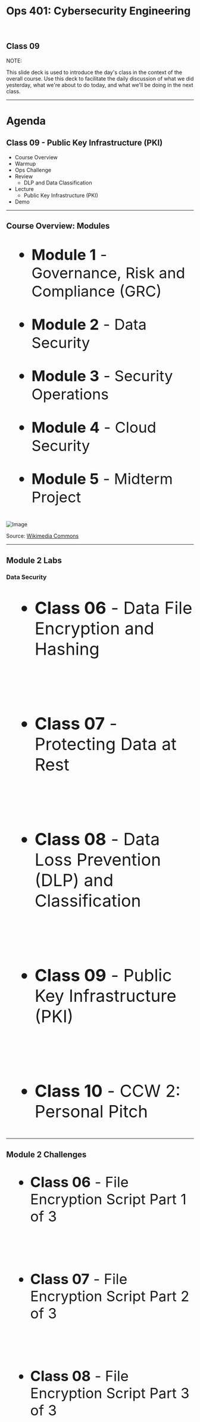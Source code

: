 <!-- .element class="main-title" -->
# Ops 401: Cybersecurity Engineering

<br>

## Class 09

NOTE:

This slide deck is used to introduce the day's class in the context of the overall course. Use this deck to facilitate the daily discussion of what we did yesterday, what we're about to do today, and what we'll be doing in the next class.

---

<!-- .element class="title-and-subtitle" -->
# Agenda

## Class 09 - Public Key Infrastructure (PKI)

- Course Overview <!-- .element: class="fragment highlight-current-red" data-fragment-index="1" -->
- Warmup
- Ops Challenge
- Review
  - DLP and Data Classification
- Lecture
  - Public Key Infrastructure (PKI)
- Demo

---

<!-- .element class="split-screen-with-title" -->
## Course Overview: Modules

<div>

<div align="left" style="font-size: 40px">

- **Module 1** - Governance, Risk and Compliance (GRC)

- &shy;<!-- .element: class="fragment highlight-current-red" data-fragment-index="1" -->**Module 2** - Data Security

- **Module 3** - Security Operations

- **Module 4** - Cloud Security

- **Module 5** - Midterm Project

</div>

<div>

![Image](/ops-401-cybersecurity-guide/curriculum/class-09/slides/assets/00_01.png)
<!-- .element style="width: 100%"-->
Source: [Wikimedia Commons](https://commons.wikimedia.org/wiki/File:Kali-dragon-icon.svg)

</div>

</div>

---
<!-- .element class="title-with-text" -->
## Module 2 Labs

### Data Security

<div align="left" style="font-size: 45px">

- **Class 06** - Data File Encryption and Hashing

<br>

- **Class 07** - Protecting Data at Rest

<br>

- **Class 08** - Data Loss Prevention (DLP) and Classification

<br>

- &shy;<!-- .element style="color: red;" -->**Class 09** - Public Key Infrastructure (PKI)

<br>

- **Class 10** - CCW 2: Personal Pitch

</div>

---

<!-- .element class="split-screen-with-title" -->
## Module 2 Challenges

<div>

<div align="left" style="font-size: 38px">

- **Class 06** - File Encryption Script Part 1 of 3

<br>

- **Class 07** - File Encryption Script Part 2 of 3

<br>

- **Class 08** - File Encryption Script Part 3 of 3

<br>

- &shy;<!-- .element style="color: red;" -->**Class 09** - Mock Interviews

<br>

- **Class 10** - Advanced Event Logging with Sysmon

</div>

<div>

![Image](/ops-401-cybersecurity-guide/curriculum/class-09/slides/assets/00_02.png)

</div>

</div>

---

<!-- .element class="main-title" -->
# Warmup

---

<!-- .element class="main-title" -->
# Ops Challenge

---

<!-- .element class="main-title" -->
# Review:

## Encryption & DLP

---

<!-- .element class="image-and-title" -->
# Encryption

<br>

![Image](/ops-401-cybersecurity-guide/curriculum/class-09/slides/assets/05_02.png)

NOTE:

Data encryption uses a special program to scramble the data on your computer, and an encryption key to revert it to its prior, readable state. You can use it to reliably protect the files and folders on your computer in Windows 10.

---

<!-- .element class="image-and-title" -->
# Hashing

<br>

![Image](/ops-401-cybersecurity-guide/curriculum/class-09/slides/assets/05_03.png)

---

<!-- .element class="split-screen-with-title" -->
# Encoding

<div>

<div>

- &shy;<!-- .element: class="fragment" data-fragment-index="1" -->**Encoding**
  - The process of putting a sequence of characters into a specialized format <!-- .element: class="fragment" data-fragment-index="2" -->
- &shy;<!-- .element: class="fragment" data-fragment-index="3" -->**Decoding**
  - The process of converting an encoded format back into the original sequence of characters <!-- .element: class="fragment" data-fragment-index="4" -->

</div>

<div>

![Image](/ops-401-cybersecurity-guide/curriculum/class-09/slides/assets/09_01.png)

</div>

</div>

NOTE:

- Encoding and decoding are used in data communications and storage not for transporting sensitive information.

---

<!-- .element class="image-and-title" -->
# Detection Scenarios

<br>

![Image](/ops-401-cybersecurity-guide/curriculum/class-09/slides/assets/07_15.png)

---

<!-- .element class="image-and-title" -->
# DLP Data Flows

<br>

![Image](/ops-401-cybersecurity-guide/curriculum/class-09/slides/assets/07_14.png)
Source: PurpleSec

---

<!-- .element class="title-and-subtitle" -->
# Agenda

## Class 09 - Public Key Infrastructure (PKI)

- Course Overview
- Warmup
- Ops Challenge
- Review
  - DLP and Data Classification
- Lecture <!-- .element: class="fragment highlight-current-red" data-fragment-index="1" -->
  - Public Key Infrastructure (PKI)
- Demo

---

<!-- .element class="split-screen-with-title" -->

# Today's Topics

<div>

<div>

- Symmetric key cryptography <!-- .element: class="fragment" data-fragment-index="1" -->
- Asymmetric key cryptography <!-- .element: class="fragment" data-fragment-index="2" -->
  - Public key cryptography <!-- .element: class="fragment" data-fragment-index="3" -->
  - Public key infrastructure (PKI) <!-- .element: class="fragment" data-fragment-index="4" -->
    - Certificates <!-- .element: class="fragment" data-fragment-index="5" -->
    - HTTPS <!-- .element: class="fragment" data-fragment-index="6" -->
    - Pretty Good Privacy (PGP) <!-- .element: class="fragment" data-fragment-index="7" -->

</div>

<div>

![Image](/ops-401-cybersecurity-guide/curriculum/class-09/slides/assets/09_02.png) <!-- .element: class="fragment" height="550" width="100" -->

</div>

</div>

---

<!-- .element class="main-title" -->
# Public Key Infrastructure

---

<!-- .element class="split-screen-with-title" -->
# Symmetric Encryption

<div>

<div>

- &shy;<!-- .element: class="fragment" data-fragment-index="1" -->Same secret key is used for **BOTH** encryption and decryption
- &shy;<!-- .element: class="fragment" data-fragment-index="2" -->**Fast**—suitable for bulk encryption of large amounts of data
- Problem storing and distributing key securely <!-- .element: class="fragment" data-fragment-index="3" -->
- &shy;<!-- .element: class="fragment" data-fragment-index="4" -->**Confidentiality only**— sender and recipient know the same key

</div>

<div>

![Image](/ops-401-cybersecurity-guide/curriculum/class-09/slides/assets/09_03.png)

</div>

NOTE:

- Note that symmetric encryption is mostly used for privacy (confidentiality). Test that the students can explain to you why it cannot be used for authentication, integrity, or non-repudiation.

- Types
  - Symmetric
  - Advantage: Faster
  - Examples: AES-128, AES-192, and AES-256

---

<!-- .element class="text-only" -->
# Symmetric Algorithms

- Modern, secure symmetric algorithms <!-- .element: class="fragment" data-fragment-index="1" -->
  - &shy;<!-- .element: class="fragment" data-fragment-index="2" -->**AES** (Advanced Encryption Standard, also known as Rijndael) is the most popular and widely used symmetric encryption algorithm
- Insecure symmetric algorithms <!-- .element: class="fragment" data-fragment-index="3" -->
  - &shy;<!-- .element: class="fragment" data-fragment-index="4" -->**DES**: 56-bit key size, practically broken, can be brute-forced
  - &shy;<!-- .element: class="fragment" data-fragment-index="5" -->**3DES**: (Triple DES) 64-bit cipher, considered broken
  - &shy;<!-- .element: class="fragment" data-fragment-index="6" -->**RC2**: 64-bit cipher, considered broken
  - &shy;<!-- .element: class="fragment" data-fragment-index="7" -->**RC4**: stream cipher, broken, practical attacks demonstrated
  - &shy;<!-- .element: class="fragment" data-fragment-index="8" -->**Blowfish**: old 64-bit cipher, broken, practical attacks demonstrated
  - &shy;<!-- .element: class="fragment" data-fragment-index="9" -->**GOST**: Russian 64-bit block cipher, disputable security, considered risky

---

<!-- .element class="text-only" -->
# Asymmetric Encryption

- &shy;<!-- .element: class="fragment" data-fragment-index="1" -->**Public/private key pair**
  - &shy;<!-- .element: class="fragment" data-fragment-index="2" -->If the **PUBLIC** key encrypts, **only** the **PRIVATE** key can decrypt
  - &shy;<!-- .element: class="fragment" data-fragment-index="3" -->If the **PRIVATE** key encrypts, **only** the **PUBLIC** key can decrypt
  - Private key cannot be derived from the public key <!-- .element: class="fragment" data-fragment-index="4" -->
  - Private key must be kept secret <!-- .element: class="fragment" data-fragment-index="5" -->
  - Public key is easy to distribute (anyone can have it) <!-- .element: class="fragment" data-fragment-index="6" -->
- Message size is limited to key size so not suitable for large amounts of data <!-- .element: class="fragment" data-fragment-index="7" -->
- Used for small amounts of authentication data <!-- .element: class="fragment" data-fragment-index="8" -->

NOTE:

- Asymmetric ciphers are mainly used for authentication and non-repudiation.
- Another important use is key exchange.
- A symmetric encryption key is encrypted by the client and sent to the server.
- The server decrypts the key and that secret key is then used to encrypt messages sent between server and client.

- Asymmetric
  - Advantage: Non-repudiation
  - The sender and receiver vouch for who they are with their own private keys
  - Examples: RSA, DSA, and PKCS

---
<!-- .element class="image-and-title -->
# Asymmetric Encryption

<br>

NOTE:

DO:
Draw an asymmetric encryption scenario between two parties (Alice and Bob)

---

<!-- .element class="text-only" -->
# Asymmetric Algorithms

- Asymmetric key cryptosystems provide: <!-- .element: class="fragment" data-fragment-index="1" -->
  - Key-pair generation <!-- .element: class="fragment" data-fragment-index="2" -->
  - Encryption algorithms <!-- .element: class="fragment" data-fragment-index="3" -->
  - Digital signature algorithms <!-- .element: class="fragment" data-fragment-index="4" -->
  - Key exchange algorithms <!-- .element: class="fragment" data-fragment-index="5" -->
- In public key cryptosystems, a message encrypted by the public key is later decrypted by the private key <!-- .element: class="fragment" data-fragment-index="6" -->

---

<!-- .element class="split-screen-with-title" -->
# Public Key Cryptography Algorithms

<div>

<div>

- &shy;<!-- .element: class="fragment" data-fragment-index="1" -->**RSA algorithm (Rivest, Shamir, Adleman)**
  - Basis of many public key cryptography schemes <!-- .element: class="fragment" data-fragment-index="2" -->
  - Easy to calculate with the public key, but difficult to reverse without the private key <!-- .element: class="fragment" data-fragment-index="3" -->
- &shy;<!-- .element: class="fragment" data-fragment-index="4" -->**Elliptic Curve Cryptography (ECC)**
  - Concerns about RSA being vulnerable to cryptanalysis <!-- .element: class="fragment" data-fragment-index="5" -->
  - Can use smaller keys to obtain same security <!-- .element: class="fragment" data-fragment-index="6" -->

</div>

<div>

![Image](/ops-401-cybersecurity-guide/curriculum/class-09/slides/assets/09_04.png)

</div>

</div>

NOTE:

There's not much point trying to describe ECC without mentioning RSA.

- What is RSA?
  - RSA (Rivest–Shamir–Adleman) is a public-key cryptosystem used for secure data transmission
  - The acronym RSA comes from the surnames of Ron Rivest, Adi Shamir, and Leonard Adleman, who publicly described the algorithm in 1977.
- In a public-key cryptosystem, the encryption key is public and distinct from the decryption key, which is kept secret (private).
- RSA is a relatively slow algorithm and not ideal for large sets of data.

---

<!-- .element class="text-only" -->
# Public Key Infrastructure

- &shy;<!-- .element: class="fragment" data-fragment-index="1" -->**Public Key Infrastructure (PKI)** is a technology for authenticating users and devices in the digital world.
  - One or more trusted parties digitally sign documents certifying that a particular cryptographic key belongs to a particular user or device. <!-- .element: class="fragment" data-fragment-index="2" -->
  - Key used as an identity for the user in digital networks. <!-- .element: class="fragment" data-fragment-index="3" -->
- &shy;<!-- .element: class="fragment" data-fragment-index="4" -->**Advantage of PKI:**
  - Scalable data and identity security <!-- .element: class="fragment" data-fragment-index="5" -->
  - Credibility of keys validated by third party <!-- .element: class="fragment" data-fragment-index="6" -->
    - Identity of the public key owner validated <!-- .element: class="fragment" data-fragment-index="7" -->
- &shy;<!-- .element: class="fragment" data-fragment-index="8" -->**Basic functions of PKI:**
  - Establish the identity of endpoints on a network <!-- .element: class="fragment" data-fragment-index="9" -->
  - Encrypt the flow of data via the network's communication channels <!-- .element: class="fragment" data-fragment-index="10" -->

NOTE:

- Why use Public key infrastructure (PKI) (ref SSH.com)
  - Today’s security professional, particularly at the entry level, needs to have a firm grasp of how and why PKI is used in various systems today.
  - Secure websites
    - Prevents man-in-the-middle attack
    - “Lock” icon in browser - standard user experience
    - Authenticating users and computers
    - Email signing and encryption for confidential message transmission

---

<!-- .element class="split-screen-with-title" -->
<div>

<div>

# Public Key Infrastructure

- &shy;<!-- .element: class="fragment" data-fragment-index="1" -->**What is PKI used for?**
  - Secure Browsing (via SSL/TLS) <!-- .element: class="fragment" data-fragment-index="2" -->
  - Securing Email (signing and encrypting messages) <!-- .element: class="fragment" data-fragment-index="3" -->
  - Secure Code-signing <!-- .element: class="fragment" data-fragment-index="4" -->
  - Network Security <!-- .element: class="fragment" data-fragment-index="5" -->
  - File Security (via Encrypted File Systems) <!-- .element: class="fragment" data-fragment-index="6" -->

</div>

<div>

![Image](/ops-401-cybersecurity-guide/curriculum/class-09/slides/assets/09_02.png) <!-- .element: class="fragment" height="700" width="500" -->

</div>

NOTE:

- What is PKI?
  - “Public Key Infrastructure (PKI) is a technology for authenticating users and devices in the digital world.
  - The basic idea is to have one or more trusted parties digitally sign documents certifying that a particular cryptographic key belongs to a particular user or device.
  - The key can then be used as an identity for the user in digital networks.” (ref SSH.com)
- Security functional purpose of PKI
  - Identification
  - Authentication
  - Non-repudiation
  - Confidentiality
- Vocabulary
- CA = Certificate Authority

---

<!-- .element class="text-only" -->
# Public and Private Key Usage

- &shy;<!-- .element: class="fragment" data-fragment-index="1" -->**Public Key Cryptography**
  - &shy;<!-- .element: class="fragment" data-fragment-index="2" -->When you want others to send you confidential messages, you give them your **PUBLIC** key to use to encrypt the message
  - &shy;<!-- .element: class="fragment" data-fragment-index="3" -->When you want to authenticate yourself to others, you create a signature and sign it by encrypting the signature with your **PRIVATE** key
- But how does someone trust the public key? <!-- .element: class="fragment" data-fragment-index="4" -->
  - &shy;<!-- .element: class="fragment" data-fragment-index="5" -->**Public Key Infrastructure (PKI)** validates the identity of the owner of a public key
  - Public key is wrapped in a digital certificate signed by a certificate authority (CA) <!-- .element: class="fragment" data-fragment-index="6" -->
  - Sender and recipient must both trust the CA <!-- .element: class="fragment" data-fragment-index="7" -->

NOTE:
This is a quick recap of the last topic in the previous lesson. Emphasize the use of public and private keys before attempting to move on.

---

<!-- .element class="split-screen-with-title" -->
# Certificate Authorities

<div>

<div>

- Private CAs versus third-party CAs <!-- .element: class="fragment" data-fragment-index="1" -->
- Define services offered <!-- .element: class="fragment" data-fragment-index="2" -->
- Ensure validity of certificates and users <!-- .element: class="fragment" data-fragment-index="3" -->
- Establish trustworthy working procedures <!-- .element: class="fragment" data-fragment-index="4" -->
- Manage servers and keys <!-- .element: class="fragment" data-fragment-index="5" -->

</div>

<div>

![Image](/ops-401-cybersecurity-guide/curriculum/class-09/slides/assets/09_05.png)

</div>

</div>

---

<!-- .element class="title" -->
# Certificate Issuing Process

NOTE:

DO:

- Diagram the certificate issuing process
- Recommendation: recreate on a whiteboard, in real time during lecture, the diagram referenced here
  - Ask CA for certificate
  - Create key pair and send public key to CA
  - Verification process
  - CA digitally signs certificate and sent back to you

---

<!-- .element class="main-title" -->
# Public Key Infrastructure

---

<!-- .element class="text-only" -->
# Public Key Infrastructure

- &shy;<!-- .element: class="fragment" data-fragment-index="1" -->**How is PKI used?**
  - HTTPS <!-- .element: class="fragment" data-fragment-index="2" -->
    - Defends against MitM and session hijacking <!-- .element: class="fragment" data-fragment-index="3" -->
    - Preferred over HTTP (cleartext) <!-- .element: class="fragment" data-fragment-index="4" -->
    - Why no HTTPS <!-- .element: class="fragment" data-fragment-index="5" -->
  - Authenticating users and computers with SSH <!-- .element: class="fragment" data-fragment-index="6" -->
  - Email signing and encryption using Pretty Good Privacy (PGP) <!-- .element: class="fragment" data-fragment-index="7" -->

NOTE:

- How is PKI used?
  - Secure websites with HTTPS
- Discuss why is HTTPS so important to have on all public-facing web servers
  - HTTP is cleartext data transmission between you and the server
  - Glaring reminder that the internet was not designed for security purposes
- HTTPS is easy to implement so why not?
  - Increase end-user confidence in web server security = better experience on your website
  - Good for defending against MITM and session hijacking although not a perfect defense
- Why don’t all sites use HTTPS?
  - Show students the Why No HTTPS site
  - Example: Navigate to Boeing.com (or any site without HTTPS but obviously should have it)
  - The lack of HTTPS can lead to negative press about your brand
  - If a company fails to implement a simple protocol like HTTPS, this does not inspire public confidence in the org’s security policies and capabilities
  - Do your company a favor and champion HTTPS
- How to protect yourself
  - HTTPSONLY browser addon
- How to install HTTPS on a web site you develop
  - Google Developer Article - How to Set up HTTPS
- Certificates
  - Windows Server supports CA and certificate assignment
  - OpenSSL
- Authenticating users and computers with SSH (ref. AWS SSH)

---

<!-- .element class="title" -->
# Public Key Infrastructure

NOTE:

DO:

- Diagram PKI infrastructure, including the role the CA plays

---
<!-- .element class="split-screen-with-title" -->
# Pretty Good Privacy (PGP)

<div>

<div>

- Email signing and encryption using Pretty Good Privacy (PGP) <!-- .element: class="fragment" data-fragment-index="1" -->
- OpenPGP is the most current version <!-- .element: class="fragment" data-fragment-index="2" -->
- Original PGP developed in the 90s <!-- .element: class="fragment" data-fragment-index="3" -->
  - Backwards compatibility means possibility of downgrade attack <!-- .element: class="fragment" data-fragment-index="4" -->
  - Original PGP considered an insecure encryption method <!-- .element: class="fragment" data-fragment-index="5" -->

</div>

<div>

![Image](/ops-401-cybersecurity-guide/curriculum/class-09/slides/assets/09_06.png)

</div>

</div>

NOTE:

- Email signing and encryption using Pretty Good Privacy (PGP)
  - OpenPGP is the most current version
    - Original PGP developed in the 90s
  - Backwards compatibility means possibility of downgrade attack
  - PGP is largely considered an insecure encryption method today but sees widespread use
- Example use case for PKI certificates
  - Your organization is subject to export compliance regulation by the US government. The compliance officer must submit export compliance reports regularly to DECCS, but her computer is prompting for a certificate to validate her identity. Research DECCS policy and diagram the process.

---
<!-- .element class="title" -->
# What's the deal here?

NOTE:

The infamous NSA whistleblower, Edward Snowden, used the public key encryption tool GNU Privacy Guard when originally working with Glenn Greenwald in 2013 to discuss the leak of thousands of NSA documents: Sadly, Greenwald was still confused. This is a notorious problem with public key encryption.

Watch this news clip up to the first couple minutes where Glen mentions the video, then watch the video itself (relevant parts)

---

<!-- .element class="split-screen-with-title" -->
# GPG4Win

<div>

<div>

- &shy;<!-- .element: class="fragment" data-fragment-index="1" -->**Gpg4win** (GNU Privacy Guard for Windows) is encryption software for files and emails.
  - Securely transport emails and files with the help of encryption and digital signatures <!-- .element: class="fragment" data-fragment-index="2" -->
  - Includes Kleopatra, a certificate manager <!-- .element: class="fragment" data-fragment-index="3" -->
  - GnuPG is the backend that performs encryption processes <!-- .element: class="fragment" data-fragment-index="4" -->

</div>

<div>

![Image](/ops-401-cybersecurity-guide/curriculum/class-09/slides/assets/09_07.png)

</div>

</div>

---

<!-- .element class="split-screen-with-title" -->
# GPG, GPA

<div>

<div>

- GPG is the Gnu Privacy Guard tool for Linux <!-- .element: class="fragment" data-fragment-index="1" -->
- GPA (GNU Privacy Assistant) provides a GUI for key management in Linux <!-- .element: class="fragment" data-fragment-index="2" -->

</div>

<div>

![Image](/ops-401-cybersecurity-guide/curriculum/class-09/slides/assets/09_08.png)

</div>

</div>

---

<!-- .element class="main-title" -->
# Demo

NOTE:

DO:

Reference the Complete PGP Encryption Tutorial with Gpg4win & GnuPG by Hackersploit.

Demo: OpenPGP
- Demonstrate OpenPGP deployment and basic operation.

Demo: OpenSSL
- Demonstrate OpenSSL deployment and basic operation.
